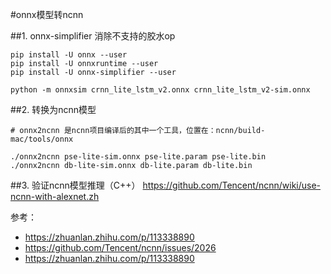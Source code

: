 #onnx模型转ncnn

##1. onnx-simplifier 消除不支持的胶水op
```
pip install -U onnx --user
pip install -U onnxruntime --user
pip install -U onnx-simplifier --user

python -m onnxsim crnn_lite_lstm_v2.onnx crnn_lite_lstm_v2-sim.onnx

```
##2. 转换为ncnn模型
```
# onnx2ncnn 是ncnn项目编译后的其中一个工具，位置在：ncnn/build-mac/tools/onnx

./onnx2ncnn pse-lite-sim.onnx pse-lite.param pse-lite.bin
./onnx2ncnn db-lite-sim.onnx db-lite.param db-lite.bin

```

##3. 验证ncnn模型推理（C++）
https://github.com/Tencent/ncnn/wiki/use-ncnn-with-alexnet.zh


参考：
- https://zhuanlan.zhihu.com/p/113338890
- https://github.com/Tencent/ncnn/issues/2026 
- https://zhuanlan.zhihu.com/p/113338890
